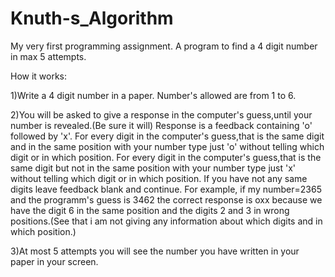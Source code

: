 # Knuth-s_Algorithm
My very first programming assignment.
A program to find a 4 digit number in max 5 attempts.

How it works:

1)Write a 4 digit number in a paper.
  Number's allowed are from 1 to 6.
  
2)You will be asked to give a response in the computer's guess,until your number is revealed.(Be sure it will)
  Response is a feedback containing 'o' followed by 'x'.
  For every digit in the computer's guess,that is the same digit and in the same position with your number type just 'o'
  without telling which digit or in which position.
  For every digit in the computer's guess,that is the same digit but not in the same position with your number type just 'x'
  without telling which digit or in which position.
  If you have not any same digits leave feedback blank and continue.
  For example, if my number=2365 and the programm's guess is 3462 the correct response is oxx because we have the digit 6
  in the same position and the digits 2 and 3 in wrong positions.(See that i am not giving any information about which digits
  and in which position.)
  
3)At most 5 attempts you will see the number you have written in your paper in your screen.
